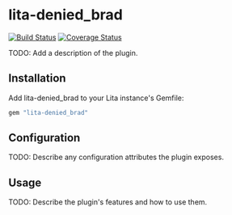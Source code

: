 # lita-denied_brad

[![Build Status](https://travis-ci.org/rudikza/lita-denied_brad.png?branch=master)](https://travis-ci.org/rudikza/lita-denied_brad)
[![Coverage Status](https://coveralls.io/repos/rudikza/lita-denied_brad/badge.png)](https://coveralls.io/r/rudikza/lita-denied_brad)

TODO: Add a description of the plugin.

## Installation

Add lita-denied_brad to your Lita instance's Gemfile:

``` ruby
gem "lita-denied_brad"
```

## Configuration

TODO: Describe any configuration attributes the plugin exposes.

## Usage

TODO: Describe the plugin's features and how to use them.

